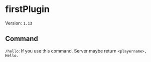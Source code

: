 # firstPlugin
Version: `1.13`

## Command
`/hello`: If you use this command. Server maybe return `<playername>, Hello.`
